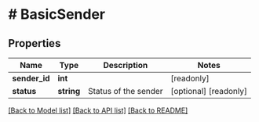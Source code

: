 # # BasicSender

## Properties

Name | Type | Description | Notes
------------ | ------------- | ------------- | -------------
**sender_id** | **int** |  | [readonly] 
**status** | **string** | Status of the sender | [optional] [readonly] 

[[Back to Model list]](../../README.md#documentation-for-models) [[Back to API list]](../../README.md#documentation-for-api-endpoints) [[Back to README]](../../README.md)


